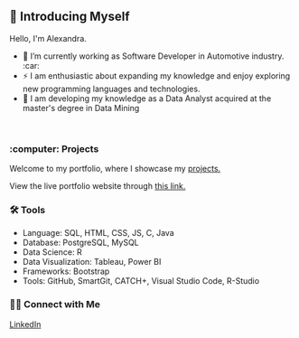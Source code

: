 ## :raising_hand: Introducing Myself
<p>Hello, I'm Alexandra.</p>
<ul>
  <li>🔭 I’m currently working as Software Developer in Automotive industry. :car:</li>
  <li>⚡ I am enthusiastic about expanding my knowledge and enjoy exploring new programming languages and technologies.</li>
  <li>🌱 I am developing my knowledge as a Data Analyst acquired at the master's degree in Data Mining </li>
</ul>
<br/>
<h3>:computer: Projects</h3>
<p>Welcome to my portfolio, where I showcase my <a href="https://github.com/alexandradanca/Portfolio">projects.</a></p>
<p>View the live portfolio website through <a href="https://alexandradanca.github.io/PortfolioWebPage/index.html">this link.</a></p>
<h3>🛠️ Tools</h3>
<ul>
  <li>Language: SQL, HTML, CSS, JS, C, Java</li>
  <li>Database: PostgreSQL, MySQL</li>
  <li>Data Science: R</li>
  <li>Data Visualization: Tableau, Power BI</li>
  <li>Frameworks: Bootstrap</li>
  <li>Tools: GitHub, SmartGit, CATCH+, Visual Studio Code, R-Studio</li>
</ul>
<h3>👋🏻 Connect with Me</h3>
<a href="https://www.linkedin.com/in/alexandra-simona-danca-36a743207/">LinkedIn</a>
